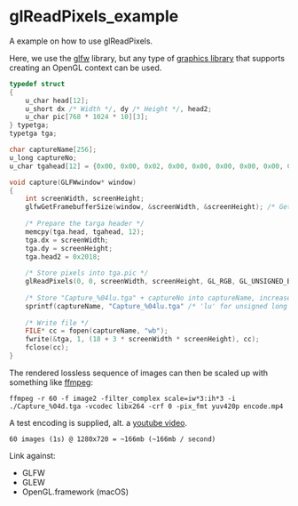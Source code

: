 # glReadPixels_example
A example on how to use glReadPixels.

Here, we use the [glfw](http://www.glfw.org) library, but any type of [graphics library](https://www.khronos.org/opengl/wiki/Related_toolkits_and_APIs) that supports creating an OpenGL context can be used.

```cpp
typedef struct
{
    u_char head[12];
    u_short dx /* Width */, dy /* Height */, head2;
    u_char pic[768 * 1024 * 10][3];
} typetga;
typetga tga;

char captureName[256];
u_long captureNo;
u_char tgahead[12] = {0x00, 0x00, 0x02, 0x00, 0x00, 0x00, 0x00, 0x00, 0x00, 0x00, 0x00, 0x00};

void capture(GLFWwindow* window)
{
    int screenWidth, screenHeight;
    glfwGetFramebufferSize(window, &screenWidth, &screenHeight); /* Get size, store into specified variables  */
    
    /* Prepare the targa header */
    memcpy(tga.head, tgahead, 12);
    tga.dx = screenWidth;
    tga.dy = screenHeight;
    tga.head2 = 0x2018;
    
    /* Store pixels into tga.pic */
    glReadPixels(0, 0, screenWidth, screenHeight, GL_RGB, GL_UNSIGNED_BYTE, tga.pic[0]);
    
    /* Store "Capture_%04lu.tga" + captureNo into captureName, increase frame count */
    sprintf(captureName, "Capture_%04lu.tga" /* 'lu' for unsigned long */, captureNo); captureNo++;
    
    /* Write file */
    FILE* cc = fopen(captureName, "wb");
    fwrite(&tga, 1, (18 + 3 * screenWidth * screenHeight), cc);
    fclose(cc);
}
```

The rendered lossless sequence of images can then be scaled up with something like [ffmpeg](https://www.ffmpeg.org):

`ffmpeg -r 60 -f image2 -filter_complex scale=iw*3:ih*3 -i ./Capture_%04d.tga -vcodec libx264 -crf 0 -pix_fmt yuv420p encode.mp4`

A test encoding is supplied, alt. a [youtube video](https://www.youtube.com/watch?v=5WKc3bgXXVg).


`60 images (1s) @ 1280x720 = ~166mb (~166mb / second)`

Link against:
- GLFW
- GLEW
- OpenGL.framework (macOS)
